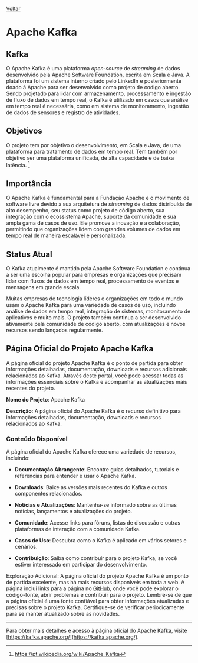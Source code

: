 [Voltar](intro.md)

# Apache Kafka

## Kafka

O Apache Kafka é uma plataforma *open-source* de *streaming* de dados desenvolvido pela Apache Software Foundation, escrita em Scala e Java. A plataforma foi um sistema interno criado pelo LinkedIn e posteriormente doado à Apache para ser desenvolvido como projeto de codigo aberto.
Sendo projetado para lidar com armazenamento, processamento e ingestão de fluxo de dados em tempo real, o Kafka é utilizado em casos que análise em tempo real é necessária, como em sistema de monitoramento, ingestão de dados de sensores e registro de atividades.

## Objetivos

O projeto tem por objetivo o desenvolvimento, em Scala e Java, de uma plataforma para tratamento de dados em tempo real. Tem também por objetivo ser uma plataforma unificada, de alta capacidade e de baixa latência. [^1]

## Importância

O Apache Kafka é fundamental para a Fundação Apache e o movimento de software livre devido à sua arquitetura de *streaming* de dados distribuída de alto desempenho, seu status como projeto de código aberto, sua integração com o ecossistema Apache, suporte da comunidade e sua ampla gama de casos de uso. Ele promove a inovação e a colaboração, permitindo que organizações lidem com grandes volumes de dados em tempo real de maneira escalável e personalizada.

## Status Atual 

O Kafka atualmente é mantido pela Apache Software Foundation e continua a ser uma escolha popular para empresas e organizações que precisam lidar com fluxos de dados em tempo real, processamento de eventos e mensagens em grande escala.

Muitas empresas de tecnologia líderes e organizações em todo o mundo usam o Apache Kafka para uma variedade de casos de uso, incluindo análise de dados em tempo real, integração de sistemas, monitoramento de aplicativos e muito mais. O projeto também continua a ser desenvolvido ativamente pela comunidade de código aberto, com atualizações e novos recursos sendo lançados regularmente.

## Página Oficial do Projeto Apache Kafka

A página oficial do projeto Apache Kafka é o ponto de partida para obter informações detalhadas, documentação, downloads e recursos adicionais relacionados ao Kafka. Através deste portal, você pode acessar todas as informações essenciais sobre o Kafka e acompanhar as atualizações mais recentes do projeto.

**Nome do Projeto**: Apache Kafka

**Descrição**: A página oficial do Apache Kafka é o recurso definitivo para informações detalhadas, documentação, downloads e recursos relacionados ao Kafka.

### Conteúdo Disponível

A página oficial do Apache Kafka oferece uma variedade de recursos, incluindo:

- **Documentação Abrangente**: Encontre guias detalhados, tutoriais e referências para entender e usar o Apache Kafka.

- **Downloads**: Baixe as versões mais recentes do Kafka e outros componentes relacionados.

- **Notícias e Atualizações**: Mantenha-se informado sobre as últimas notícias, lançamentos e atualizações do projeto.

- **Comunidade**: Acesse links para fóruns, listas de discussão e outras plataformas de interação com a comunidade Kafka.

- **Casos de Uso**: Descubra como o Kafka é aplicado em vários setores e cenários.

- **Contribuição**: Saiba como contribuir para o projeto Kafka, se você estiver interessado em participar do desenvolvimento.

Exploração Adicional: A página oficial do projeto Apache Kafka é um ponto de partida excelente, mas há mais recursos disponíveis em toda a web. A página inclui links para a página no [GitHub](https://github.com/apache/kafka), onde você pode explorar o código-fonte, abrir problemas e contribuir para o projeto.
Lembre-se de que a página oficial é uma fonte confiável para obter informações atualizadas e precisas sobre o projeto Kafka. Certifique-se de verificar periodicamente para se manter atualizado sobre as novidades.

---
Para obter mais detalhes e acesso à página oficial do Apache Kafka, visite [https://kafka.apache.org/](https://kafka.apache.org/).

[^1]: https://pt.wikipedia.org/wiki/Apache_Kafka 
